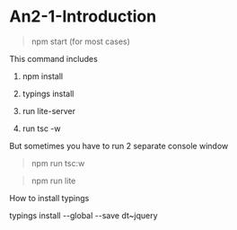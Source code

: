 # An2-1-Introduction

> npm start (for most cases)

This command includes
1. npm install

2. typings install

3. run lite-server

4. run tsc -w

But sometimes you have to run 2 separate console window
>npm run tsc:w

>npm run lite

How to install typings

typings install --global --save dt~jquery
